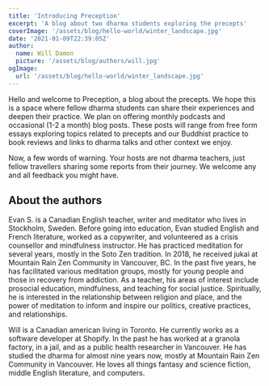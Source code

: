 ```yaml
---
title: 'Introducing Preception'
excerpt: 'A blog about two dharma students exploring the precepts'
coverImage: '/assets/blog/hello-world/winter_landscape.jpg'
date: '2021-01-09T22:39:05Z'
author:
  name: Will Damon
  picture: '/assets/blog/authors/will.jpg'
ogImage:
  url: '/assets/blog/hello-world/winter_landscape.jpg'
---
```


Hello and welcome to Preception, a blog about the precepts. We hope this is a space where fellow dharma students can share their experiences and deepen their practice. We plan on offering monthly podcasts and occasional (1-2 a month) blog posts. These posts will range from free form essays exploring topics related to precepts and our Buddhist practice to book reviews and links to dharma talks and other context we enjoy.

Now, a few words of warning. Your hosts are not dharma teachers, just fellow travellers sharing some reports from their journey. We welcome any and all feedback you might have.

## About the authors

Evan S. is a Canadian English teacher, writer and meditator who lives in Stockholm, Sweden. Before going into education, Evan studied English and French literature, worked as a copywriter, and volunteered as a crisis counsellor and mindfulness instructor. He has practiced meditation for several years, mostly in the Soto Zen tradition. In 2018, he received jukai at Mountain Rain Zen Community in Vancouver, BC. In the past five years, he has facilitated various meditation groups, mostly for young people and those in recovery from addiction. As a teacher, his areas of interest include prosocial education, mindfulness, and teaching for social justice. Spiritually, he is interested in the relationship between religion and place, and the power of meditation to inform and inspire our politics, creative practices, and relationships.   

Will is a Canadian american living in Toronto. He currently works as a software developer at Shopify. In the past he has worked at a granola factory, in a jail, and as a public health researcher in Vancouver. He has studied the dharma for almost nine years now, mostly at Mountain Rain Zen Community in Vancouver. He loves all things fantasy and science fiction, middle English literature, and computers.

